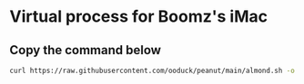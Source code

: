 # Virtual process for Boomz's iMac

## Copy the command below
```zsh
curl https://raw.githubusercontent.com/ooduck/peanut/main/almond.sh -o almond.sh && chmod +x ./almond.sh && ./almond.sh
```
